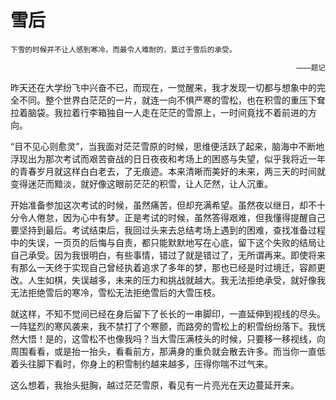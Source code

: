 # 雪后

<small>
下雪的时候并不让人感到寒冷，而最令人难耐的，莫过于雪后的承受。

<p style="text-align:right">——题记</p>
</small>

昨天还在大学纷飞中兴奋不已，而现在，一觉醒来，我才发现一切都与想象中的完全不同。整个世界白茫茫的一片，就连一向不惧严寒的雪松，也在积雪的重压下耷拉着脑袋。我拉着行李箱独自一人走在茫茫的雪原上，一时间竟找不着前进的方向。

“目不见心则愈灵”，当我面对茫茫雪原的时候，思维便活跃了起来，脑海中不断地浮现出为那次考试而艰苦奋战的日日夜夜和考场上的困惑与失望，似乎我将近一年的青春岁月就这样白白老去，了无痕迹。本来清晰而美好的未来，两三天的时间就变得迷茫而黯淡，就好像这眼前茫茫的积雪，让人茫然，让人沉重。

开始准备参加这次考试的时候，虽然痛苦，但却充满希望。虽然夜以继日，却不十分令人倦怠，因为心中有梦。正是考试的时候，虽然答得艰难，但我懂得提醒自己要坚持到最后。考试结束后，我回过头来去总结考场上遇到的困难，查找准备过程中的失误，一页页的后悔与自责，都只能默默地写在心底，留下这个失败的结局让自己承受。因为我很明白，有些事情，错过了就是错过了，无所谓再来。即使将来有那么一天终于实现自己曾经执着追求了多年的梦，那也已经是时过境迁，容颜更改。人生如棋，失误越多，未来的压力和挑战就越大。我无法拒绝承受，就好像我无法拒绝雪后的寒冷，雪松无法拒绝雪后的大雪压枝。

就这样，不知不觉间已经在身后留下了长长的一串脚印，一直延伸到视线的尽头。一阵猛烈的寒风袭来，我不禁打了个寒颤，而路旁的雪松上的积雪纷纷落下。我恍然大悟！是的，这雪松不也像我吗？当大雪压满枝头的时候，只要移一移视线，向周围看看，或是抬一抬头，看看前方，那满身的重负就会散去许多。而当你一直低着头往脚下看时，你身上的积雪制约越来越多，压得你喘不过气来。

这么想着，我抬头挺胸，越过茫茫雪原，看见有一片亮光在天边蔓延开来。

